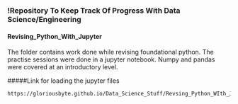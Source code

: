 ### !Repository To Keep Track Of Progress With Data Science/Engineering

#### Revising_Python_With_Jupyter
The folder contains work done while revising foundational python. The practise
sessions were done in a jupyter notebook. Numpy and pandas were covered at an 
introductory level.

#####Link for loading the jupyter files
```diff
https://gloriousbyte.github.io/Data_Science_Stuff/Revsing_Python_WIth_Jupyter/
```
